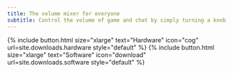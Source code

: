 ```yaml
---
title: The volume mixer for everyone
subtitle: Control the volume of game and chat by simply turning a knob.
---
```


{% include button.html size="xlarge" text="Hardware" icon="cog" url=site.downloads.hardware style="default" %} {% include button.html size="xlarge" text="Software" icon="download" url=site.downloads.software style="default" %}
